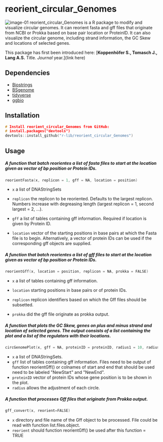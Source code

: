 # reorient_circular_Genomes
![image-01](https://user-images.githubusercontent.com/51213363/89195191-f9b3db00-d582-11ea-9638-7cbf209d9162.png)
reorient_circular_Genomes is a R package to modify and visualize circular genomes. It can reorient fasta and gff files that originate from NCBI or Prokka based on base pair location or ProteinID. It can also visualize the circular genome, including strand information, the GC Skew and locations of selected genes.

This package has first been introduced here:
[**Koppenhöfer S., Tomasch J., Lang A.S.** Title. *Journal* year.](link here)

## Dependencies
- [Biostrings](https://bioconductor.org/packages/release/bioc/html/Biostrings.html)
- [BSgenome](http://bioconductor.org/packages/release/bioc/html/BSgenome.html)
- [tidyverse](https://www.tidyverse.org/)
- [ggbio](http://www.bioconductor.org/packages/release/bioc/html/ggbio.html/)


## Installation
``` C
# Install reorient_circular_Genomes from GitHub:
# install.packages("devtools")
devtools::install_github("r-lib/reorient_circular_Genomes")
```

## Usage

##### A function that batch reorientes a list of fasta files to start at the location given as vector of bp position or Protein IDs.
``` C
reorientFasta(x, replicon = 1, gff = NA, location = position)
```
* `x` a list of DNAStringSets

* `replicon` the replicon to be reoriented. Defaults to the largest replicon. Numbers increase with degreasing length (largest replicon = 1, second largest = 2, ...).

* `gff`	a list of tables containing gff information. Required if location is given by Protein ID.

* `location` vector of the starting positions in base pairs at which the Fasta file is to begin. Alternatively, a vector of protein IDs can be used if the corresponding gff objects are supplied.


##### A function that batch reorientes a list of gff files to start at the location given as vector of bp position or Protein IDs.
``` C
reorientGff(x, location = position, replicon = NA, prokka = FALSE)
```
* `x` a list of tables containing gff information.

* `location` starting positions in base pairs or of protein IDs.

* `replicon` replicon identifiers based on which the Gff files should be subsetted.

* `prokka` did the gff file originate as prokka output.


##### A function that plots the GC Skew, genes on plus and minus strand and location of selected genes. The output consists of a list containing the plot and a list of the regulators with their locations.
``` C
circGenomePlot(x, gff = NA, proteinID = proteinID, radius1 = 10, radius2 = 12, radius3 = 13, radius4 = 14, radius5 = 15)
```
* `x` a list of DNAStringSets.
* `gff` list of tables containing gff information. Files need to be output of function reorientGff() or colnames of start and end that should be used need to be labeled "NewStart" and "NewEnd".
* `proteinID` vector of protein IDs whose gene position is to be shown in the plot.
* `radius` allows the adjustment of each circle.


##### A function that processes Gff files that originate from Prokka output.
``` C
gff_convert(x, reorient=FALSE)
```
* `x` directory and file name of the Gff object to be processed. File could be read with function list.files.object.
* `reorient` should function reorientGff() be used after this function = TRUE

